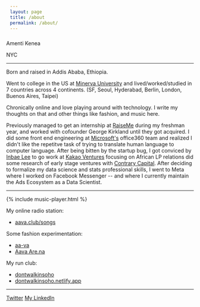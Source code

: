 ```yaml
---
layout: page
title: /about
permalink: /about/
---
```



Amenti Kenea

NYC

----

Born and raised in Addis Ababa, Ethiopia.

Went to college in the US at [Minerva University](https://www.minerva.edu/) and lived/worked/studied in 7 countries across 4 continents. (SF, Seoul, Hyderabad, Berlin, London, Buenos Aires, Taipei)

Chronically online and love playing around with technology. I write my thoughts on that and other things like fashion, and music here.  

Previously managed to get an internship at [RaiseMe](https://www.raiseme.com/) during my freshman year, and worked with cofounder George Kirkland until they got acquired. I did some front end engineering at [Microsoft's](https://www.microsoft.com/en-us/) office360 team and realized I didn't like the repetitve task of trying to translate human language to computer language. After being bitten by the startup bug, I got conviced by [Inbae Lee](https://www.linkedin.com/in/inbaelee/) to go work at [Kakao Ventures](https://www.kakao.vc/reference/old-home-2) focusing on African LP relations did some research of early stage ventures with [Contrary Capital](https://www.contrary.com/). After deciding to formalize my data science and stats professional skills, I went to Meta where I worked on Facebook Messenger -- and where I currently maintain the Ads Ecosystem as a Data Scientist. 

----

{% include music-player.html %}


My online radio station: 
- [aava.club/songs](https://aava.club/songs)

Some fashion experimentation:
- [aa-va](https://aava.club/)
- [Aava Are.na](https://www.are.na/amenti-kenea/wall-vg_bgchhrg8)

My run club:
- [dontwalkinsoho](https://www.instagram.com/dontwalkinsoho/?igsh=MzRlODBiMWZvbTVt)
- [dontwalkinsoho.netlify.app](https://dontwalkinsoho.netlify.app/)

----


[Twitter](https://twitter.com/amenti4k)
[My LinkedIn](https://www.linkedin.com/in/amenti-kenea/)


<style>
    pre {
        background-color: #f4f4f4;
        padding: 10px;
        border-radius: 5px;
        overflow-x: auto;
    }
    .blink-text {
        animation: blink 1s step-end infinite;
    }
    @keyframes blink {
        50% { opacity: 0; }
    }
</style>


